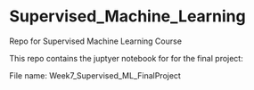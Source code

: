 # Supervised_Machine_Learning
Repo for Supervised Machine Learning Course

This repo contains the juptyer notebook for for the final project:

File name: Week7_Supervised_ML_FinalProject
